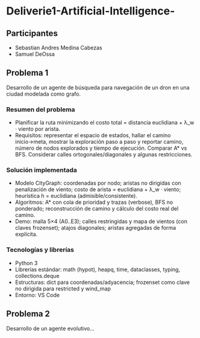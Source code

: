 # Deliverie1-Artificial-Intelligence-


## Participantes
- Sebastian Andres Medina Cabezas
- Samuel DeOssa

## Problema 1

Desarrollo de un agente de búsqueda para navegación de un dron en una ciudad modelada como grafo.

### Resumen del problema
- Planificar la ruta minimizando el costo total = distancia euclidiana + λ_w · viento por arista.
- Requisitos: representar el espacio de estados, hallar el camino inicio→meta, mostrar la exploración paso a paso y reportar camino, número de nodos explorados y tiempo de ejecución. Comparar A* vs BFS. Considerar calles ortogonales/diagonales y algunas restricciones.

### Solución implementada
- Modelo CityGraph: coordenadas por nodo; aristas no dirigidas con penalización de viento; costo de arista = euclidiana + λ_w · viento; heurística h = euclidiana (admisible/consistente).
- Algoritmos: A* con cola de prioridad y trazas (verbose), BFS no ponderado; reconstrucción de camino y cálculo del costo real del camino.
- Demo: malla 5×4 (A0..E3); calles restringidas y mapa de vientos (con claves frozenset); atajos diagonales; aristas agregadas de forma explícita.

### Tecnologías y librerías
- Python 3
- Librerías estándar: math (hypot), heapq, time, dataclasses, typing, collections.deque
- Estructuras: dict para coordenadas/adyacencia; frozenset como clave no dirigida para restricted y wind_map
- Entorno: VS Code

## Problema 2

Desarrollo de un agente evolutivo...
